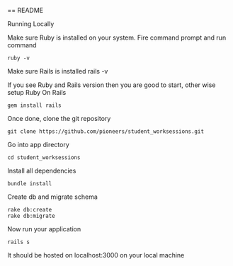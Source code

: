 == README

Running Locally

Make sure Ruby is installed on your system. Fire command prompt and run command

```
ruby -v
```
	
Make sure Rails is installed
rails -v

If you see Ruby and Rails version then you are good to start, other wise setup Ruby On Rails

```
gem install rails
```

Once done, clone the git repository
```
git clone https://github.com/pioneers/student_worksessions.git
```
Go into app directory
```
cd student_worksessions
```
Install all dependencies
```
bundle install
```
Create db and migrate schema
```
rake db:create
rake db:migrate
```
Now run your application
```
rails s
```
It should be hosted on localhost:3000 on your local machine


